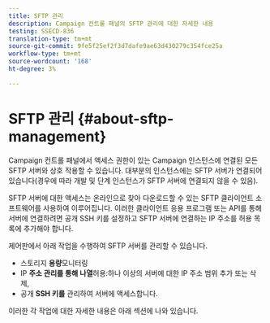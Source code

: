 ```yaml
---
title: SFTP 관리
description: Campaign 컨트롤 패널의 SFTP 관리에 대한 자세한 내용
testing: SSECD-836
translation-type: tm+mt
source-git-commit: 9fe5f25ef2f3d7dafe9ae63d430279c354fce25a
workflow-type: tm+mt
source-wordcount: '168'
ht-degree: 3%

---
```



# SFTP 관리 {#about-sftp-management}

Campaign 컨트롤 패널에서 액세스 권한이 있는 Campaign 인스턴스에 연결된 모든 SFTP 서버와 상호 작용할 수 있습니다. 대부분의 인스턴스에는 SFTP 서버가 연결되어 있습니다(경우에 따라 개발 및 단계 인스턴스가 SFTP 서버에 연결되지 않을 수 있음).

SFTP 서버에 대한 액세스는 온라인으로 찾아 다운로드할 수 있는 SFTP 클라이언트 소프트웨어를 사용하여 이루어집니다. 이러한 클라이언트 응용 프로그램 또는 API를 통해 서버에 연결하려면 공개 SSH 키를 설정하고 SFTP 서버에 연결하는 IP 주소를 허용 목록에 추가해야 합니다.

제어판에서 아래 작업을 수행하여 SFTP 서버를 관리할 수 있습니다.

* 스토리지 **용량**&#x200B;모니터링
* IP **주소 관리를 통해 나열**&#x200B;허용:하나 이상의 서버에 대한 IP 주소 범위 추가 또는 삭제,
* 공개 **SSH 키를** 관리하여 서버에 액세스합니다.

이러한 각 작업에 대한 자세한 내용은 아래 섹션에 나와 있습니다.

